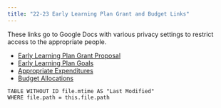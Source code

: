 ```yaml
---
title: "22-23 Early Learning Plan Grant and Budget Links"
---
```


These links go to Google Docs with various privacy settings to restrict access to the appropriate people.

- [Early Learning Plan Grant Proposal](https://docs.google.com/document/d/1CQuLgTNQORfoXp88G7slBge0n3sTs-e6/edit?usp=sharing&ouid=111759161769359059145&rtpof=true&sd=true)
- [Early Learning Plan Goals](https://docs.google.com/document/d/1k0d52TVtCihhjWFtexr1vn4V8RVjWgP5KP6NBmWgsWs/edit?usp=sharing)
- [Appropriate Expenditures](https://docs.google.com/document/d/1avdV6NAkhzPttsImlOSUNnP5L5I4lu2wiEYmWKTBPHk/edit?usp=sharing)
- [Budget Allocations](https://docs.google.com/document/d/1lu-OZNZqGJiTq_qpma3F0G062xiTWyJHvqraH0NZl1k/edit?usp=sharing)

```dataview
TABLE WITHOUT ID file.mtime AS "Last Modified"
WHERE file.path = this.file.path
```